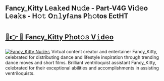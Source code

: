 ## Fancy_Kitty L𝚎a𝚔ed N𝚞𝚍e - Part-V4G Vi𝚍𝚎o L𝚎a𝚔s - H𝚘𝚝 O𝚗𝚕yf𝚊ns P𝚑𝚘tos EctHT

# <h2><a href="http://kf9ho39.oniu.top/?m=Fancy_Kitty">🔗👉 🔴 Fancy_Kitty P𝚑ot𝚘𝚜 V𝚒d𝚎o</a></h2>

[![Fancy_Kitty Nu𝚍e𝚜](https://i.imgur.com/0qMVB7G.gif)](http://kf9ho39.oniu.top/?m=Fancy_Kitty)
Virtual content creator and entertainer Fancy_Kitty, celebrated for distributing dance and lifestyle inspiration through trending dance moves and short films. Brilliant ventriloquist assistant Fancy_Kitty, celebrated for their exceptional abilities and accomplishments in assisting ventriloquists.  

